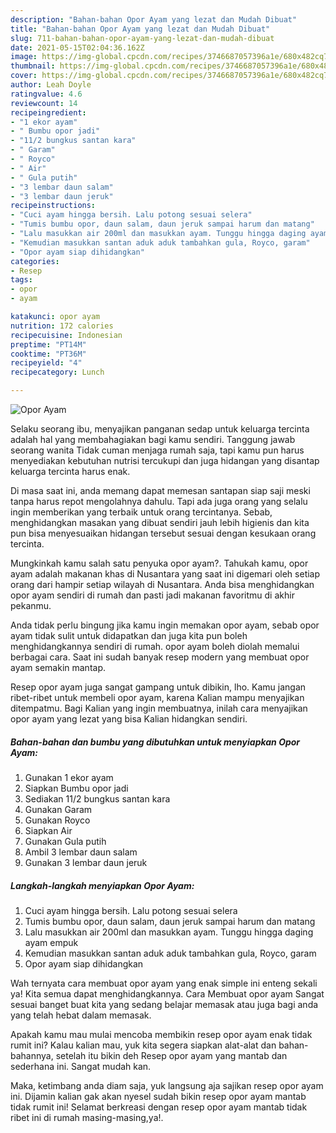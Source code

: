 ```yaml
---
description: "Bahan-bahan Opor Ayam yang lezat dan Mudah Dibuat"
title: "Bahan-bahan Opor Ayam yang lezat dan Mudah Dibuat"
slug: 711-bahan-bahan-opor-ayam-yang-lezat-dan-mudah-dibuat
date: 2021-05-15T02:04:36.162Z
image: https://img-global.cpcdn.com/recipes/3746687057396a1e/680x482cq70/opor-ayam-foto-resep-utama.jpg
thumbnail: https://img-global.cpcdn.com/recipes/3746687057396a1e/680x482cq70/opor-ayam-foto-resep-utama.jpg
cover: https://img-global.cpcdn.com/recipes/3746687057396a1e/680x482cq70/opor-ayam-foto-resep-utama.jpg
author: Leah Doyle
ratingvalue: 4.6
reviewcount: 14
recipeingredient:
- "1 ekor ayam"
- " Bumbu opor jadi"
- "11/2 bungkus santan kara"
- " Garam"
- " Royco"
- " Air"
- " Gula putih"
- "3 lembar daun salam"
- "3 lembar daun jeruk"
recipeinstructions:
- "Cuci ayam hingga bersih. Lalu potong sesuai selera"
- "Tumis bumbu opor, daun salam, daun jeruk sampai harum dan matang"
- "Lalu masukkan air 200ml dan masukkan ayam. Tunggu hingga daging ayam empuk"
- "Kemudian masukkan santan aduk aduk tambahkan gula, Royco, garam"
- "Opor ayam siap dihidangkan"
categories:
- Resep
tags:
- opor
- ayam

katakunci: opor ayam 
nutrition: 172 calories
recipecuisine: Indonesian
preptime: "PT14M"
cooktime: "PT36M"
recipeyield: "4"
recipecategory: Lunch

---
```



![Opor Ayam](https://img-global.cpcdn.com/recipes/3746687057396a1e/680x482cq70/opor-ayam-foto-resep-utama.jpg)

Selaku seorang ibu, menyajikan panganan sedap untuk keluarga tercinta adalah hal yang membahagiakan bagi kamu sendiri. Tanggung jawab seorang  wanita Tidak cuman menjaga rumah saja, tapi kamu pun harus menyediakan kebutuhan nutrisi tercukupi dan juga hidangan yang disantap keluarga tercinta harus enak.

Di masa  saat ini, anda memang dapat memesan santapan siap saji meski tanpa harus repot mengolahnya dahulu. Tapi ada juga orang yang selalu ingin memberikan yang terbaik untuk orang tercintanya. Sebab, menghidangkan masakan yang dibuat sendiri jauh lebih higienis dan kita pun bisa menyesuaikan hidangan tersebut sesuai dengan kesukaan orang tercinta. 



Mungkinkah kamu salah satu penyuka opor ayam?. Tahukah kamu, opor ayam adalah makanan khas di Nusantara yang saat ini digemari oleh setiap orang dari hampir setiap wilayah di Nusantara. Anda bisa menghidangkan opor ayam sendiri di rumah dan pasti jadi makanan favoritmu di akhir pekanmu.

Anda tidak perlu bingung jika kamu ingin memakan opor ayam, sebab opor ayam tidak sulit untuk didapatkan dan juga kita pun boleh menghidangkannya sendiri di rumah. opor ayam boleh diolah memalui berbagai cara. Saat ini sudah banyak resep modern yang membuat opor ayam semakin mantap.

Resep opor ayam juga sangat gampang untuk dibikin, lho. Kamu jangan ribet-ribet untuk membeli opor ayam, karena Kalian mampu menyajikan ditempatmu. Bagi Kalian yang ingin membuatnya, inilah cara menyajikan opor ayam yang lezat yang bisa Kalian hidangkan sendiri.

<!--inarticleads1-->

##### Bahan-bahan dan bumbu yang dibutuhkan untuk menyiapkan Opor Ayam:

1. Gunakan 1 ekor ayam
1. Siapkan  Bumbu opor jadi
1. Sediakan 11/2 bungkus santan kara
1. Gunakan  Garam
1. Gunakan  Royco
1. Siapkan  Air
1. Gunakan  Gula putih
1. Ambil 3 lembar daun salam
1. Gunakan 3 lembar daun jeruk




<!--inarticleads2-->

##### Langkah-langkah menyiapkan Opor Ayam:

1. Cuci ayam hingga bersih. Lalu potong sesuai selera
1. Tumis bumbu opor, daun salam, daun jeruk sampai harum dan matang
1. Lalu masukkan air 200ml dan masukkan ayam. Tunggu hingga daging ayam empuk
1. Kemudian masukkan santan aduk aduk tambahkan gula, Royco, garam
1. Opor ayam siap dihidangkan




Wah ternyata cara membuat opor ayam yang enak simple ini enteng sekali ya! Kita semua dapat menghidangkannya. Cara Membuat opor ayam Sangat sesuai banget buat kita yang sedang belajar memasak atau juga bagi anda yang telah hebat dalam memasak.

Apakah kamu mau mulai mencoba membikin resep opor ayam enak tidak rumit ini? Kalau kalian mau, yuk kita segera siapkan alat-alat dan bahan-bahannya, setelah itu bikin deh Resep opor ayam yang mantab dan sederhana ini. Sangat mudah kan. 

Maka, ketimbang anda diam saja, yuk langsung aja sajikan resep opor ayam ini. Dijamin kalian gak akan nyesel sudah bikin resep opor ayam mantab tidak rumit ini! Selamat berkreasi dengan resep opor ayam mantab tidak ribet ini di rumah masing-masing,ya!.

